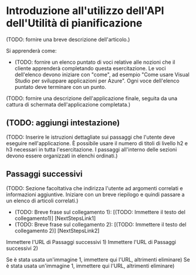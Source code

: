 <properties linkid="get-started-with-scheduler-API" urlDisplayName="Get started with the Scheduler API" pageTitle="Get started with the Scheduler API | Azure" metaKeywords="scheduler" description="TBD" umbracoNaviHide="0" disqusComments="1" editor="mattshel" manager="dwrede" titel="Get started with the Scheduler API" authors="" title="Get started with the Scheduler API" author="krisragh" />

<tags ms.service="scheduler" ms.workload="tbd" ms.tgt_pltfrm="na" ms.devlang="rest" ms.topic="article" ms.date="01/01/1900" ms.author="krisragh"></tags>

# Introduzione all'utilizzo dell'API dell'Utilità di pianificazione

(TODO: fornire una breve descrizione dell'articolo.)

Si apprenderà come:

-   (TODO: fornire un elenco puntato di voci relative alle nozioni che il cliente apprenderà completando questa esercitazione. Le voci dell'elenco devono iniziare con "come", ad esempio "Come usare Visual Studio per sviluppare applicazioni per Azure". Ogni voce dell'elenco puntato deve terminare con un punto.

(TODO: fornire una descrizione dell'applicazione finale, seguita da una cattura di schermata dell'applicazione completata.)

## (TODO: aggiungi intestazione)

(TODO: Inserire le istruzioni dettagliate sui passaggi che l'utente deve eseguire nell'applicazione. È possibile usare il numero di titoli di livello h2 e h3 necessari in tutta l'esercitazione. I passaggi all'interno delle sezioni devono essere organizzati in elenchi ordinati.)

## Passaggi successivi

(TODO: Sezione facoltativa che indirizza l'utente ad argomenti correlati e informazioni aggiuntive. Iniziare con un breve riepilogo e quindi passare a un elenco di articoli correlati.)

-   (TODO: Breve frase sul collegamento 1): [(TODO: Immettere il testo del collegamento1)] [NextStepsLink1]
-   (TODO: Breve frase sul collegamento 2): [(TODO: Immettere il testo del collegamento 2)] [NextStepsLink2]

Immettere l'URL di Passaggi successivi 1)
Immettere l'URL di Passaggi successivi 2)

Se è stata usata un'immagine 1, immettere qui l'URL, altrimenti eliminare)
Se è stata usata un'immagine 1, immettere qui l'URL, altrimenti eliminare)

